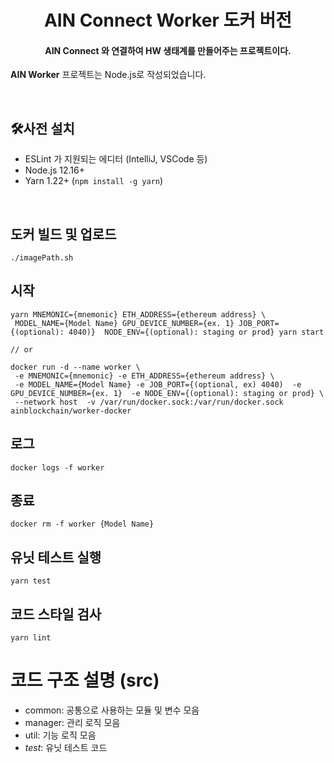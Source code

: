 <h1 align="center">AIN Connect Worker 도커 버전</h1>
<h4 align="center">AIN Connect 와 연결하여 HW 생태계를 만들어주는 프로젝트이다.</h4>
                                                                                                
**AIN Worker** 프로젝트는 Node.js로 작성되었습니다.

<br>

## 🛠사전 설치

- ESLint 가 지원되는 에디터 (IntelliJ, VSCode 등)
- Node.js 12.16+
- Yarn 1.22+ (`npm install -g yarn`)

<br>

## 도커 빌드 및 업로드
```
./imagePath.sh
```

## 시작
```
yarn MNEMONIC={mnemonic} ETH_ADDRESS={ethereum address} \
 MODEL_NAME={Model Name} GPU_DEVICE_NUMBER={ex. 1} JOB_PORT={(optional): 4040)}  NODE_ENV={(optional): staging or prod} yarn start

// or

docker run -d --name worker \
 -e MNEMONIC={mnemonic} -e ETH_ADDRESS={ethereum address} \
 -e MODEL_NAME={Model Name} -e JOB_PORT={(optional, ex) 4040)  -e GPU_DEVICE_NUMBER={ex. 1}  -e NODE_ENV={(optional): staging or prod} \
 --network host  -v /var/run/docker.sock:/var/run/docker.sock ainblockchain/worker-docker 
```

## 로그
```
docker logs -f worker
```

## 종료
```
docker rm -f worker {Model Name}
```

## 유닛 테스트 실행
```
yarn test
```

## 코드 스타일 검사
```
yarn lint
```


# 코드 구조 설명 (src)
- common: 공통으로 사용하는 모듈 및 변수 모음
- manager: 관리 로직 모음
- util: 기능 로직 모음
- _test_: 유닛 테스트 코드

<br>